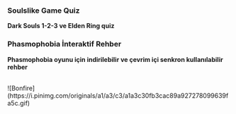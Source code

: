 <div class="card">
  <h3>Soulslike Game Quiz</h3>
  <p><b>Dark Souls 1-2-3 ve Elden Ring quiz</b><br></p>
  <a href="https://vittoriocodes.github.io/soulsquiz"><span class="card-link-spanner"></span></a>
</div>
<div class="card">
  <h3>Phasmophobia İnteraktif Rehber</h3>
  <p><b>Phasmophobia oyunu için indirilebilir ve çevrim içi senkron kullanılabilir rehber</b><br></p>
  <a href="https://tybayn.github.io/phasmo-cheat-sheet-tr/"><span class="card-link-spanner"></span></a>
</div>
<br>
![Bonfire](https://i.pinimg.com/originals/a1/a3/c3/a1a3c30fb3cac89a927278099639fa5c.gif)